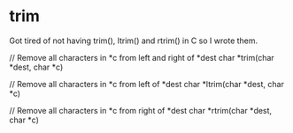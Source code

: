 trim
====

Got tired of not having trim(), ltrim() and rtrim() in C so I wrote them.

// Remove all characters in *c from left and right of *dest
char *trim(char *dest, char *c)

// Remove all characters in *c from left of *dest
char *ltrim(char *dest, char *c)

// Remove all characters in *c from right of *dest
char *rtrim(char *dest, char *c)
